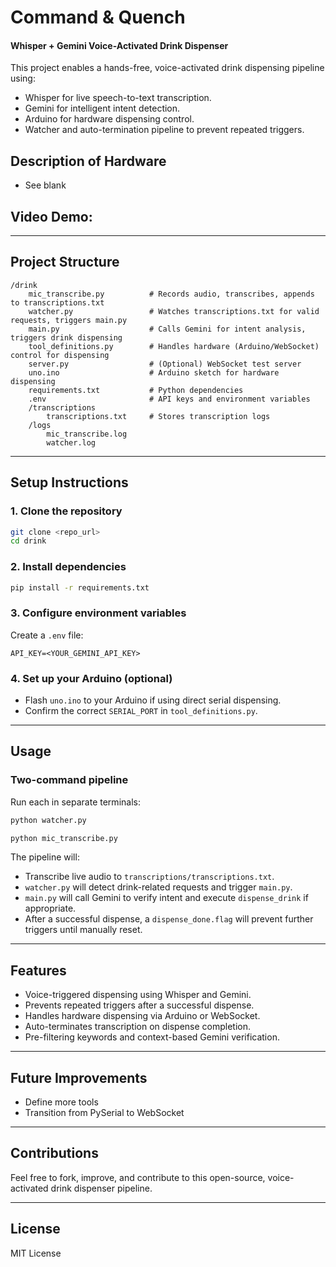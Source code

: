 # Command & Quench

#### Whisper + Gemini Voice-Activated Drink Dispenser

This project enables a hands-free, voice-activated drink dispensing pipeline using:

- Whisper for live speech-to-text transcription.
- Gemini for intelligent intent detection.
- Arduino for hardware dispensing control.
- Watcher and auto-termination pipeline to prevent repeated triggers.

## Description of Hardware

- See blank

## Video Demo:

---

## Project Structure

```
/drink
    mic_transcribe.py          # Records audio, transcribes, appends to transcriptions.txt
    watcher.py                 # Watches transcriptions.txt for valid requests, triggers main.py
    main.py                    # Calls Gemini for intent analysis, triggers drink dispensing
    tool_definitions.py        # Handles hardware (Arduino/WebSocket) control for dispensing
    server.py                  # (Optional) WebSocket test server
    uno.ino                    # Arduino sketch for hardware dispensing
    requirements.txt           # Python dependencies
    .env                       # API keys and environment variables
    /transcriptions
        transcriptions.txt     # Stores transcription logs
    /logs
        mic_transcribe.log
        watcher.log
```

---

## Setup Instructions

### 1. Clone the repository

```bash
git clone <repo_url>
cd drink
```

### 2. Install dependencies

```bash
pip install -r requirements.txt
```

### 3. Configure environment variables

Create a `.env` file:

```
API_KEY=<YOUR_GEMINI_API_KEY>
```

### 4. Set up your Arduino (optional)

- Flash `uno.ino` to your Arduino if using direct serial dispensing.
- Confirm the correct `SERIAL_PORT` in `tool_definitions.py`.

---

## Usage

### Two-command pipeline

Run each in separate terminals:

```bash
python watcher.py
```

```bash
python mic_transcribe.py
```

The pipeline will:

- Transcribe live audio to `transcriptions/transcriptions.txt`.
- `watcher.py` will detect drink-related requests and trigger `main.py`.
- `main.py` will call Gemini to verify intent and execute `dispense_drink` if appropriate.
- After a successful dispense, a `dispense_done.flag` will prevent further triggers until manually reset.

---

## Features

- Voice-triggered dispensing using Whisper and Gemini.
- Prevents repeated triggers after a successful dispense.
- Handles hardware dispensing via Arduino or WebSocket.
- Auto-terminates transcription on dispense completion.
- Pre-filtering keywords and context-based Gemini verification.

---

## Future Improvements

- Define more tools
- Transition from PySerial to WebSocket

---

## Contributions

Feel free to fork, improve, and contribute to this open-source, voice-activated drink dispenser pipeline.

---

## License

MIT License
